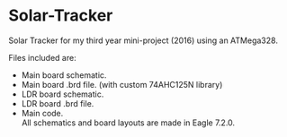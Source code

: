 # Solar-Tracker
Solar Tracker for my third year mini-project (2016) using an ATMega328.

Files included are:
<ul>
<li>Main board schematic.</li>
<li>Main board .brd file. (with custom 74AHC125N library)</li>
<li>LDR board schematic.</li>
<li>LDR board .brd file.</li>
<li>Main code.</li>
All schematics and board layouts are made in Eagle 7.2.0. 
